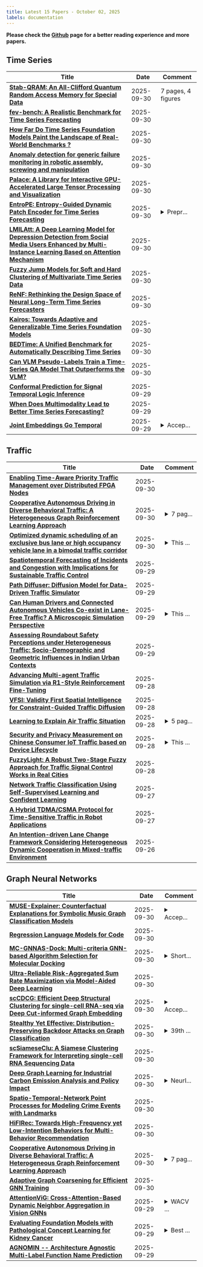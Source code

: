 ```yaml
---
title: Latest 15 Papers - October 02, 2025
labels: documentation
---
```

**Please check the [Github](https://github.com/zezhishao/MTS_Daily_ArXiv) page for a better reading experience and more papers.**

## Time Series
| **Title** | **Date** | **Comment** |
| --- | --- | --- |
| **[Stab-QRAM: An All-Clifford Quantum Random Access Memory for Special Data](http://arxiv.org/abs/2509.26494v1)** | 2025-09-30 | 7 pages, 4 figures |
| **[fev-bench: A Realistic Benchmark for Time Series Forecasting](http://arxiv.org/abs/2509.26468v1)** | 2025-09-30 |  |
| **[How Far Do Time Series Foundation Models Paint the Landscape of Real-World Benchmarks ?](http://arxiv.org/abs/2509.26347v1)** | 2025-09-30 |  |
| **[Anomaly detection for generic failure monitoring in robotic assembly, screwing and manipulation](http://arxiv.org/abs/2509.26308v1)** | 2025-09-30 |  |
| **[Palace: A Library for Interactive GPU-Accelerated Large Tensor Processing and Visualization](http://arxiv.org/abs/2509.26213v1)** | 2025-09-30 |  |
| **[EntroPE: Entropy-Guided Dynamic Patch Encoder for Time Series Forecasting](http://arxiv.org/abs/2509.26157v1)** | 2025-09-30 | <details><summary>Prepr...</summary><p>Preprint. Under Review</p></details> |
| **[LMILAtt: A Deep Learning Model for Depression Detection from Social Media Users Enhanced by Multi-Instance Learning Based on Attention Mechanism](http://arxiv.org/abs/2509.26145v1)** | 2025-09-30 |  |
| **[Fuzzy Jump Models for Soft and Hard Clustering of Multivariate Time Series Data](http://arxiv.org/abs/2509.26029v1)** | 2025-09-30 |  |
| **[ReNF: Rethinking the Design Space of Neural Long-Term Time Series Forecasters](http://arxiv.org/abs/2509.25914v1)** | 2025-09-30 |  |
| **[Kairos: Towards Adaptive and Generalizable Time Series Foundation Models](http://arxiv.org/abs/2509.25826v1)** | 2025-09-30 |  |
| **[BEDTime: A Unified Benchmark for Automatically Describing Time Series](http://arxiv.org/abs/2509.05215v2)** | 2025-09-30 |  |
| **[Can VLM Pseudo-Labels Train a Time-Series QA Model That Outperforms the VLM?](http://arxiv.org/abs/2509.25696v1)** | 2025-09-30 |  |
| **[Conformal Prediction for Signal Temporal Logic Inference](http://arxiv.org/abs/2509.25473v1)** | 2025-09-29 |  |
| **[When Does Multimodality Lead to Better Time Series Forecasting?](http://arxiv.org/abs/2506.21611v2)** | 2025-09-29 |  |
| **[Joint Embeddings Go Temporal](http://arxiv.org/abs/2509.25449v1)** | 2025-09-29 | <details><summary>Accep...</summary><p>Accepted at the Workshop on Time Series in the Age of Large Models - NeurIPS 2024</p></details> |

## Traffic
| **Title** | **Date** | **Comment** |
| --- | --- | --- |
| **[Enabling Time-Aware Priority Traffic Management over Distributed FPGA Nodes](http://arxiv.org/abs/2509.26043v1)** | 2025-09-30 |  |
| **[Cooperative Autonomous Driving in Diverse Behavioral Traffic: A Heterogeneous Graph Reinforcement Learning Approach](http://arxiv.org/abs/2509.25751v1)** | 2025-09-30 | <details><summary>7 pag...</summary><p>7 pages, 5 figures and 4 tables</p></details> |
| **[Optimized dynamic scheduling of an exclusive bus lane or high occupancy vehicle lane in a bimodal traffic corridor](http://arxiv.org/abs/2502.08729v2)** | 2025-09-30 | <details><summary>This ...</summary><p>This version is identical to the manuscript submitted to International Journal of Sustainable Transportation. It corrects inconsistencies present in the previous arXiv version and is the version under journal review. No scientific content has been altered</p></details> |
| **[Spatiotemporal Forecasting of Incidents and Congestion with Implications for Sustainable Traffic Control](http://arxiv.org/abs/2509.25515v1)** | 2025-09-29 |  |
| **[Path Diffuser: Diffusion Model for Data-Driven Traffic Simulator](http://arxiv.org/abs/2509.24995v1)** | 2025-09-29 |  |
| **[Can Human Drivers and Connected Autonomous Vehicles Co-exist in Lane-Free Traffic? A Microscopic Simulation Perspective](http://arxiv.org/abs/2501.01189v2)** | 2025-09-29 | <details><summary>This ...</summary><p>This version corresponds to the final published article in Transportation Research Part C: Emerging Technologies. It incorporates revisions made during peer review, including an improved literature review, clearer methodological descriptions, and explicit consideration of safety and comfort</p></details> |
| **[Assessing Roundabout Safety Perceptions under Heterogeneous Traffic: Socio-Demographic and Geometric Influences in Indian Urban Contexts](http://arxiv.org/abs/2509.24397v1)** | 2025-09-29 |  |
| **[Advancing Multi-agent Traffic Simulation via R1-Style Reinforcement Fine-Tuning](http://arxiv.org/abs/2509.23993v1)** | 2025-09-28 |  |
| **[VFSI: Validity First Spatial Intelligence for Constraint-Guided Traffic Diffusion](http://arxiv.org/abs/2509.23971v1)** | 2025-09-28 |  |
| **[Learning to Explain Air Traffic Situation](http://arxiv.org/abs/2502.10764v3)** | 2025-09-28 | <details><summary>5 pag...</summary><p>5 pages, 3 figures, minor revisions to address reviewer feedback for final submission to the First US-Europe Air Transportation Research and Development (ATRD) Symposium</p></details> |
| **[Security and Privacy Measurement on Chinese Consumer IoT Traffic based on Device Lifecycle](http://arxiv.org/abs/2505.09929v5)** | 2025-09-28 | <details><summary>This ...</summary><p>This paper was accepted by "Science China Information Sciences" on September 18, 2025. "Just Accepted" Web site: https://www.sciengine.com/SCIS/doi/10.1007/s11432-025-4609-x</p></details> |
| **[FuzzyLight: A Robust Two-Stage Fuzzy Approach for Traffic Signal Control Works in Real Cities](http://arxiv.org/abs/2501.15820v2)** | 2025-09-28 |  |
| **[Network Traffic Classification Using Self-Supervised Learning and Confident Learning](http://arxiv.org/abs/2509.23522v1)** | 2025-09-27 |  |
| **[A Hybrid TDMA/CSMA Protocol for Time-Sensitive Traffic in Robot Applications](http://arxiv.org/abs/2509.06119v2)** | 2025-09-27 |  |
| **[An Intention-driven Lane Change Framework Considering Heterogeneous Dynamic Cooperation in Mixed-traffic Environment](http://arxiv.org/abs/2509.22550v1)** | 2025-09-26 |  |

## Graph Neural Networks
| **Title** | **Date** | **Comment** |
| --- | --- | --- |
| **[MUSE-Explainer: Counterfactual Explanations for Symbolic Music Graph Classification Models](http://arxiv.org/abs/2509.26521v1)** | 2025-09-30 | <details><summary>Accep...</summary><p>Accepted at the 17th International Symposium on Computer Music Multidisciplinary Research (CMMR) 2025</p></details> |
| **[Regression Language Models for Code](http://arxiv.org/abs/2509.26476v1)** | 2025-09-30 |  |
| **[MC-GNNAS-Dock: Multi-criteria GNN-based Algorithm Selection for Molecular Docking](http://arxiv.org/abs/2509.26377v1)** | 2025-09-30 | <details><summary>Short...</summary><p>Short paper. Preprint of a forthcoming conference contribution</p></details> |
| **[Ultra-Reliable Risk-Aggregated Sum Rate Maximization via Model-Aided Deep Learning](http://arxiv.org/abs/2509.26311v1)** | 2025-09-30 |  |
| **[scCDCG: Efficient Deep Structural Clustering for single-cell RNA-seq via Deep Cut-informed Graph Embedding](http://arxiv.org/abs/2404.06167v2)** | 2025-09-30 | <details><summary>Accep...</summary><p>Accepted as a long paper for the research track at DASFAA 2024; Error Correction</p></details> |
| **[Stealthy Yet Effective: Distribution-Preserving Backdoor Attacks on Graph Classification](http://arxiv.org/abs/2509.26032v1)** | 2025-09-30 | <details><summary>39th ...</summary><p>39th Conference on Neural Information Processing Systems (NeurIPS 2025)</p></details> |
| **[scSiameseClu: A Siamese Clustering Framework for Interpreting single-cell RNA Sequencing Data](http://arxiv.org/abs/2505.12626v2)** | 2025-09-30 |  |
| **[Deep Graph Learning for Industrial Carbon Emission Analysis and Policy Impact](http://arxiv.org/abs/2507.02912v2)** | 2025-09-30 | <details><summary>NeurI...</summary><p>NeurIPS 2025 AI for Science Workshop</p></details> |
| **[Spatio-Temporal-Network Point Processes for Modeling Crime Events with Landmarks](http://arxiv.org/abs/2409.10882v2)** | 2025-09-30 |  |
| **[HiFIRec: Towards High-Frequency yet Low-Intention Behaviors for Multi-Behavior Recommendation](http://arxiv.org/abs/2509.25755v1)** | 2025-09-30 |  |
| **[Cooperative Autonomous Driving in Diverse Behavioral Traffic: A Heterogeneous Graph Reinforcement Learning Approach](http://arxiv.org/abs/2509.25751v1)** | 2025-09-30 | <details><summary>7 pag...</summary><p>7 pages, 5 figures and 4 tables</p></details> |
| **[Adaptive Graph Coarsening for Efficient GNN Training](http://arxiv.org/abs/2509.25706v1)** | 2025-09-30 |  |
| **[AttentionViG: Cross-Attention-Based Dynamic Neighbor Aggregation in Vision GNNs](http://arxiv.org/abs/2509.25570v1)** | 2025-09-29 | <details><summary>WACV ...</summary><p>WACV submission. 13 pages, including the main text (8 pages), references, and supplementary material</p></details> |
| **[Evaluating Foundation Models with Pathological Concept Learning for Kidney Cancer](http://arxiv.org/abs/2509.25552v1)** | 2025-09-29 | <details><summary>Best ...</summary><p>Best Paper Award at MICCAI AMAI 2025</p></details> |
| **[AGNOMIN -- Architecture Agnostic Multi-Label Function Name Prediction](http://arxiv.org/abs/2509.25514v1)** | 2025-09-29 |  |

